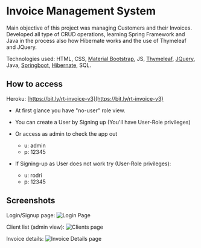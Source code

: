 # Invoice Management System

Main objective of this project was managing Customers and their Invoices. Developed all type of CRUD operations, learning Spring Framework and Java in the process also how Hibernate works and the use of Thymeleaf and JQuery.

Technologies used: HTML, CSS, [Material Bootstrap](https://mdbootstrap.com/), JS, [Thymeleaf](https://www.thymeleaf.org/), [JQuery](https://jquery.com/), Java, [Springboot](https://spring.io/), [Hibernate](https://hibernate.org/), SQL.


## How to access

Heroku:
[https://bit.ly/rt-invoice-v3](https://bit.ly/rt-invoice-v3)

* At first glance you have "no-user" role view.
* You can create a User by Signing up (You'll have User-Role privileges)
* Or access as admin to check the app out
  * u: admin
  * p: 12345

* If Signing-up as User does not work try (User-Role privileges): 
  * u: rodri
  * p: 12345


## Screenshots


Login/Signup page: ![Login Page](https://i.imgur.com/Pk7XSr9.png)

Client list (admin view): ![Clients page](https://i.imgur.com/RJMUByc.png)

Invoice details: ![Invoice Details page](https://i.imgur.com/natsqkj.png)
